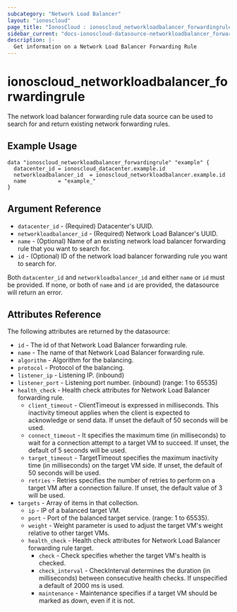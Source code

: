 ```yaml
---
subcategory: "Network Load Balancer"
layout: "ionoscloud"
page_title: "IonosCloud : ionoscloud_networkloadbalancer_forwardingrule"
sidebar_current: "docs-ionoscloud-datasource-networkloadbalancer_forwardingrule"
description: |-
  Get information on a Network Load Balancer Forwarding Rule
---
```


# ionoscloud_networkloadbalancer_forwardingrule

The network load balancer forwarding rule data source can be used to search for and return existing network forwarding rules.

## Example Usage

```hcl
data "ionoscloud_networkloadbalancer_forwardingrule" "example" {
  datacenter_id = ionoscloud_datacenter.example.id
  networkloadbalancer_id  = ionoscloud_networkloadbalancer.example.id
  name			= "example_"
}
```

## Argument Reference

* `datacenter_id` - (Required) Datacenter's UUID.
* `networkloadbalancer_id` - (Required) Network Load Balancer's UUID.
* `name` - (Optional) Name of an existing network load balancer forwarding rule that you want to search for.
* `id` - (Optional) ID of the network load balancer forwarding rule you want to search for.

Both `datacenter_id` and `networkloadbalancer_id` and either `name` or `id` must be provided. If none, or both of `name` and `id` are provided, the datasource will return an error.

## Attributes Reference

The following attributes are returned by the datasource:

* `id` - The id of that Network Load Balancer forwarding rule.
* `name` - The name of that Network Load Balancer forwarding rule.
* `algorithm` - Algorithm for the balancing.
* `protocol` - Protocol of the balancing.
* `listener_ip` - Listening IP. (inbound)
* `listener_port` - Listening port number. (inbound) (range: 1 to 65535)
* `health_check` - Health check attributes for Network Load Balancer forwarding rule.
    * `client_timeout` - ClientTimeout is expressed in milliseconds. This inactivity timeout applies when the client is expected to acknowledge or send data. If unset the default of 50 seconds will be used.
    * `connect_timeout` - It specifies the maximum time (in milliseconds) to wait for a connection attempt to a target VM to succeed. If unset, the default of 5 seconds will be used.
    * `target_timeout` - TargetTimeout specifies the maximum inactivity time (in milliseconds) on the target VM side. If unset, the default of 50 seconds will be used.
    * `retries` - Retries specifies the number of retries to perform on a target VM after a connection failure. If unset, the default value of 3 will be used.
* `targets` - Array of items in that collection.
    * `ip` -  IP of a balanced target VM.
    * `port` - Port of the balanced target service. (range: 1 to 65535).
    * `weight` - Weight parameter is used to adjust the target VM's weight relative to other target VMs.
    * `health_check` -  Health check attributes for Network Load Balancer forwarding rule target.
        * `check` - Check specifies whether the target VM's health is checked.
        * `check_interval` - CheckInterval determines the duration (in milliseconds) between consecutive health checks. If unspecified a default of 2000 ms is used.
        * `maintenance` - Maintenance specifies if a target VM should be marked as down, even if it is not.
